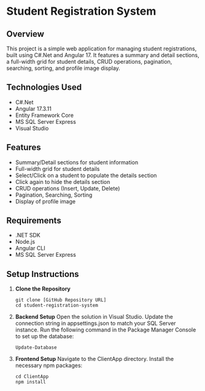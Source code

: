 # Student Registration System

## Overview

This project is a simple web application for managing student registrations, built using C#.Net and Angular 17. It features a summary and detail sections, a full-width grid for student details, CRUD operations, pagination, searching, sorting, and profile image display.

## Technologies Used

- C#.Net
- Angular 17.3.11
- Entity Framework Core
- MS SQL Server Express
- Visual Studio

## Features

- Summary/Detail sections for student information
- Full-width grid for student details
- Select/Click on a student to populate the details section
- Click again to hide the details section
- CRUD operations (Insert, Update, Delete)
- Pagination, Searching, Sorting
- Display of profile image

## Requirements

- .NET SDK
- Node.js
- Angular CLI
- MS SQL Server Express

## Setup Instructions

1. **Clone the Repository**
   ```
   git clone [GitHub Repository URL]
   cd student-registration-system
   ```
2. **Backend Setup**
    Open the solution in Visual Studio.
    Update the connection string in appsettings.json to match your SQL Server instance.
    Run the following command in the Package Manager Console to set up the database:
    ```
    Update-Database
    ```
3. **Frontend Setup**
    Navigate to the ClientApp directory.
    Install the necessary npm packages:
    ```
    cd ClientApp
    npm install
    ```

